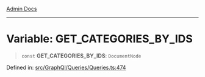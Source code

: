[Admin Docs](/)

***

# Variable: GET\_CATEGORIES\_BY\_IDS

> `const` **GET\_CATEGORIES\_BY\_IDS**: `DocumentNode`

Defined in: [src/GraphQl/Queries/Queries.ts:474](https://github.com/PalisadoesFoundation/talawa-admin/blob/main/src/GraphQl/Queries/Queries.ts#L474)
